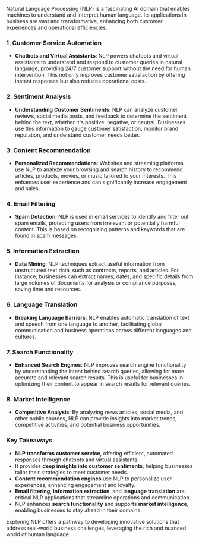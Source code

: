 Natural Language Processing (NLP) is a fascinating AI domain that enables machines to understand and interpret human language. Its applications in business are vast and transformative, enhancing both customer experiences and operational efficiencies. 

### 1. **Customer Service Automation**

- **Chatbots and Virtual Assistants**: NLP powers chatbots and virtual assistants to understand and respond to customer queries in natural language, providing 24/7 customer support without the need for human intervention. This not only improves customer satisfaction by offering instant responses but also reduces operational costs.

### 2. **Sentiment Analysis**

- **Understanding Customer Sentiments**: NLP can analyze customer reviews, social media posts, and feedback to determine the sentiment behind the text, whether it's positive, negative, or neutral. Businesses use this information to gauge customer satisfaction, monitor brand reputation, and understand customer needs better.

### 3. **Content Recommendation**

- **Personalized Recommendations**: Websites and streaming platforms use NLP to analyze your browsing and search history to recommend articles, products, movies, or music tailored to your interests. This enhances user experience and can significantly increase engagement and sales.

### 4. **Email Filtering**

- **Spam Detection**: NLP is used in email services to identify and filter out spam emails, protecting users from irrelevant or potentially harmful content. This is based on recognizing patterns and keywords that are  found in spam messages.

### 5. **Information Extraction**

- **Data Mining**: NLP techniques extract useful information from unstructured text data, such as contracts, reports, and articles. For instance, businesses can extract names, dates, and specific details from large volumes of documents for analysis or compliance purposes, saving time and resources.

### 6. **Language Translation**

- **Breaking Language Barriers**: NLP enables automatic translation of text and speech from one language to another, facilitating global communication and business operations across different languages and cultures.

### 7. **Search Functionality**

- **Enhanced Search Engines**: NLP improves search engine functionality by understanding the intent behind search queries, allowing for more accurate and relevant search results. This is useful for businesses in optimizing their content to appear in search results for relevant queries.

### 8. **Market Intelligence**

- **Competitive Analysis**: By analyzing news articles, social media, and other public sources, NLP can provide insights into market trends, competitive activities, and potential business opportunities.

### Key Takeaways

- **NLP transforms customer service**, offering efficient, automated responses through chatbots and virtual assistants.
- It provides **deep insights into customer sentiments**, helping businesses tailor their strategies to meet customer needs.
- **Content recommendation engines** use NLP to personalize user experiences, enhancing engagement and loyalty.
- **Email filtering**, **information extraction**, and **language translation** are critical NLP applications that streamline operations and communication.
- NLP enhances **search functionality** and supports **market intelligence**, enabling businesses to stay ahead in their domains.

Exploring NLP offers a pathway to developing innovative solutions that address real-world business challenges, leveraging the rich and nuanced world of human language.

